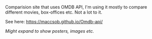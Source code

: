 Comparision site that uses OMDB API, I'm using it mostly to compare different movies, box-offices etc. Not a lot to it. 

See here: https://maccsob.github.io/Omdb-api/









_Might expand to show posters, images etc._

